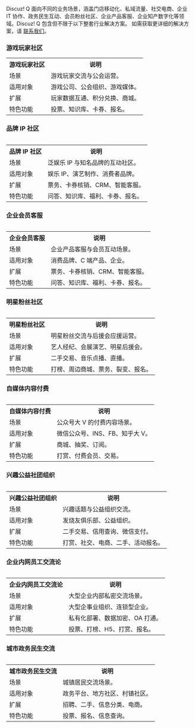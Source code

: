 Discuz! Q 面向不同的业务场景，涵盖门店移动化、私域流量、社交电商、企业 IT 协作、政务民生互动、会员粉丝社区、企业产品客服、企业知产数字化等领域。Discuz! Q 包含但不限于以下整套行业解决方案。
如需获取更详细的解决方案，请 [联系我们](https://cloud.tencent.com/apply/p/xgihn1ciqlo)。

### 游戏玩家社区
<table>
<tr>
<th>游戏玩家社区</th>
<th>说明</th>
</tr>
<tr>
<td>场景</td>
<td>游戏玩家交流与公会运营。</td>
</tr>
<tr>
<td>适用对象</td>
<td>游戏公司、公会组织、游戏媒体。</td>
</tr>
<tr>
<td>扩展</td>
<td>玩家数据互通、积分兑换、商城。</td>
</tr>
<tr>
<td>特色功能</td>
<td>投票、知识库、卡券、报名。</td>
</tr>
<table>

###  品牌 IP 社区
<table>
<tr>
<th>品牌 IP 社区</th>
<th>说明</th>
</tr>
<tr>
<td>场景</td>
<td>泛娱乐 IP 与知名品牌的互动社区。</td>
</tr>
<tr>
<td>适用对象</td>
<td>娱乐 IP、演艺制作、消费者品牌。</td>
</tr>
<tr>
<td>扩展</td>
<td>票务、卡券核销、CRM、智能客服。</td>
</tr>
<tr>
<td>特色功能</td>
<td>问答、知识库、福利、卡券、报名。</td>
</tr>
<table>

### 企业会员客服
<table>
<tr>
<th>企业会员客服</th>
<th>说明</th>
</tr>
<tr>
<td>场景</td>
<td>企业产品客服与会员互动场景。</td>
</tr>
<tr>
<td>适用对象</td>
<td>消费品牌、C 端产品、企业。</td>
</tr>
<tr>
<td>扩展</td>
<td>票务、卡券核销、CRM、智能客服。</td>
</tr>
<tr>
<td>特色功能</td>
<td>问答、知识库、福利、卡券、报名。</td>
</tr>
<table>

### 明星粉丝社区
<table>
<tr>
<th>明星粉丝社区</th>
<th>说明</th>
</tr>
<tr>
<td>场景</td>
<td>明星粉丝交流与后援会应援运营。</td>
</tr>
<tr>
<td>适用对象</td>
<td>艺人经纪、会展演艺、明星后援会。</td>
</tr>
<tr>
<td>扩展</td>
<td>二手交易、音乐点播、直播。</td>
</tr>
<tr>
<td>特色功能</td>
<td>打榜、周边商城、票务、裂变、报名。</td>
</tr>
<table>

### 自媒体内容付费
<table>
<tr>
<th>自媒体内容付费</th>
<th>说明</th>
</tr>
<tr>
<td>场景</td>
<td>公众号大 V 的付费内容场景。</td>
</tr>
<tr>
<td>适用对象</td>
<td>微信公众号、INS、FB、知乎大 V。</td>
</tr>
<tr>
<td>扩展</td>
<td>商城、抽奖、订阅。</td>
</tr>
<tr>
<td>特色功能</td>
<td>打赏、付费会员、交易。</td>
</tr>
<table>


### 兴趣公益社团组织
<table>
<tr>
<th>兴趣公益社团组织</th>
<th>说明</th>
</tr>
<tr>
<td>场景</td>
<td>兴趣话题与公益组织交流。</td>
</tr>
<tr>
<td>适用对象</td>
<td>发烧友俱乐部、公益组织。</td>
</tr>
<tr>
<td>扩展</td>
<td>二手交易、信用查询、微信支付。</td>
</tr>
<tr>
<td>特色功能</td>
<td>打赏、社交、电商、二手、活动报名。</td>
</tr>
<table>


### 企业内网员工交流论
<table>
<tr>
<th>企业内网员工交流论</th>
<th>说明</th>
</tr>
<tr>
<td>场景</td>
<td>大型企业内部私密交流场景。</td>
</tr>
<tr>
<td>适用对象</td>
<td>大型企事业组织、连锁型企业。</td>
</tr>
<tr>
<td>扩展</td>
<td>私有化部署、数据加密、OA 打通。</td>
</tr>
<tr>
<td>特色功能</td>
<td>投票、打榜、H5、打赏、报名。</td>
</tr>
<table>

### 城市政务民生交流
<table>
<tr>
<th>城市政务民生交流</th>
<th>说明</th>
</tr>
<tr>
<td>场景</td>
<td>城镇居民交流场景。</td>
</tr>
<tr>
<td>适用对象</td>
<td>政务平台、地方社区、村镇社区。</td>
</tr>
<tr>
<td>扩展</td>
<td>招聘、二手、信息分类、电商。</td>
</tr>
<tr>
<td>特色功能</td>
<td>投票、报名、信息查询。</td>
</tr>
<table>
  

